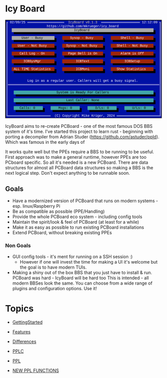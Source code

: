 # Icy Board

![Login screen](assets/login_screen.png?raw=true "Login screen")

IcyBoard aims to re-create PCBoard - one of the most famous DOS BBS system of it's time.
I've started this project to learn rust - beginning with porting a decompiler from Adrian Studer
 (https://github.com/astuder/ppld). Which was famous in the early days of 

It works quite well but the PPEs require a BBS to be running to be useful. First approach was to make a general runtime, however PPEs are too PCboard specific.
So all it's needed is a new PCBoard.
There are data structures for almost all PCBoard data structures so making a BBS is the next logical step. Don't expect anything to be runnable soon.


## Goals

* Have a modernized version of PCBoard that runs on modern systems - esp. linux/Raspberry Pi
* Be as compatible as possible (PPE/Handling)
* Provide the whole PCBoard eco system - including config tools
* Maintain the spirit/look & feel of PCBoard (at least for a while)
* Make it as easy as possible to run existing PCBoard installations
* Extend PCBoard, without breaking existing PPEs

### Non Goals

* GUI config tools - it's ment for running on a SSH session :)
  * However if one will invest the time for making a UI it's welcome but the goal is to have modern TUIs.
* Making a shiny out of the box BBS that you just have to install & run. PCBoard was hard - IcyBoard will be hard too
  This is intended - all modern BBSes look the same. You can choose from a wide range of plugins and configuration options.
  Use it!

# Topics
* [GettingStarted](docs/gettingstarted.md)
* [Features](docs/differences.md)

* [Differences](docs/differences.md)
* [PPLC](docs/pplc.md)
* [PPL](docs/ppl.md)
* [NEW PPL FUNCTIONS](docs/new_ppl.md)
